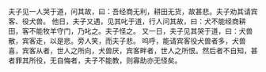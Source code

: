 夫子见一人哭于道，问其故，曰：吾经商无利，耕田无货，故甚悲。夫子劝其请宾客、役犬兽。
他日，夫子又遇，见其叱于道，行人问其故，曰：犬不能经商耕田，客不能牧羊守门，乃叱之。夫子怪之。
又一日，夫子见其哭于道，曰：犬兽散，宾客走，以是悲。旁人笑，而夫子悲。
呜呼，能请宾客役犬兽者多，犬兽喜，宾客从者，世人之所向，犬兽厌，宾客畔者，世人之所恨。然后者不自知，甚者罪其所役，无自悔者，夫子不能教，则寡助亦无怪矣。